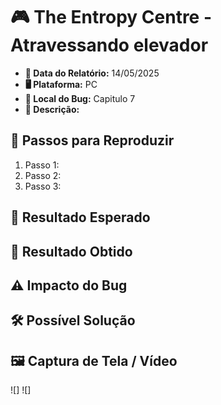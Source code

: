 # 🎮 The Entropy Centre - Atravessando elevador

- **📅 Data do Relatório:** 14/05/2025
- **🖥️ Plataforma:** PC  
- **📍 Local do Bug:** Capitulo 7
- **📝 Descrição:** 

## 🔄 Passos para Reproduzir
1. Passo 1: 
2. Passo 2: 
3. Passo 3: 

## 🎯 Resultado Esperado


## 🚨 Resultado Obtido


## ⚠ Impacto do Bug

 
## 🛠 Possível Solução

## 🖼️ Captura de Tela / Vídeo  
 
![]
![]



